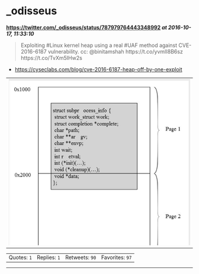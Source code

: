 # _odisseus
**https://twitter.com/_odisseus/status/787979764443348992 _at 2016-10-17, 11:33:10_**
<blockquote>
Exploiting #Linux kernel heap using a real #UAF method against CVE-2016-6187 vulnerability. cc: @binitamshah https://t.co/yvmII8B6sz https://t.co/TvXm5IHw2s
</blockquote>

* https://cyseclabs.com/blog/cve-2016-6187-heap-off-by-one-exploit

<table><tr>
<td><img src="pictures/1a57cd3dbc3601b24cc308db17d10a11b81d2401175dbfee0f2f85ab69c13d28.jpg" alt="1a57cd3dbc3601b24cc308db17d10a11b81d2401175dbfee0f2f85ab69c13d28.jpg"></td>
</table></tr>
<table><tr>
<td>Quotes: <code>1</code></td>
<td>Replies: <code>1</code></td>
<td>Retweets: <code>90</code></td>
<td>Favorites: <code>97</code></td>
</tr></table>

---

